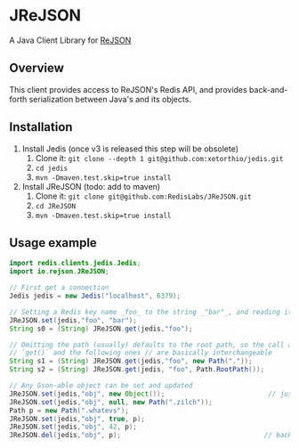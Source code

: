 # JReJSON

A Java Client Library for [ReJSON](https://github.com/redislabsmodules/rejson)

## Overview 

This client provides access to ReJSON's Redis API, and provides back-and-forth serialization between Java's and its objects.

## Installation

1. Install Jedis (once v3 is released this step will be obsolete)
    1. Clone it: `git clone --depth 1 git@github.com:xetorthio/jedis.git`
    2. `cd jedis`
    3. `mvn -Dmaven.test.skip=true install`
2. Install JReJSON (todo: add to maven)
    1. Clone it: `git clone git@github.com:RedisLabs/JReJSON.git`
    2. `cd JReJSON`
    3. `mvn -Dmaven.test.skip=true install`

## Usage example

```java
import redis.clients.jedis.Jedis;
import io.rejson.JReJSON;

// First get a connection
Jedis jedis = new Jedis("localhost", 6379);

// Setting a Redis key name _foo_ to the string _"bar"_, and reading it back
JReJSON.set(jedis,"foo", "bar");
String s0 = (String) JReJSON.get(jedis,"foo");

// Omitting the path (usually) defaults to the root path, so the call above to
// `get()` and the following ones // are basically interchangeable
String s1 = (String) JReJSON.get(jedis,"foo", new Path("."));
String s2 = (String) JReJSON.get(jedis, "foo", Path.RootPath());

// Any Gson-able object can be set and updated
JReJSON.set(jedis,"obj", new Object());					         // just an empty object
JReJSON.set(jedis,"obj", null, new Path(".zilch"));
Path p = new Path(".whatevs");
JReJSON.set(jedis,"obj", true, p);
JReJSON.set(jedis,"obj", 42, p);
JReJSON.del(jedis,"obj", p);                                    // back to almost nothing

```
